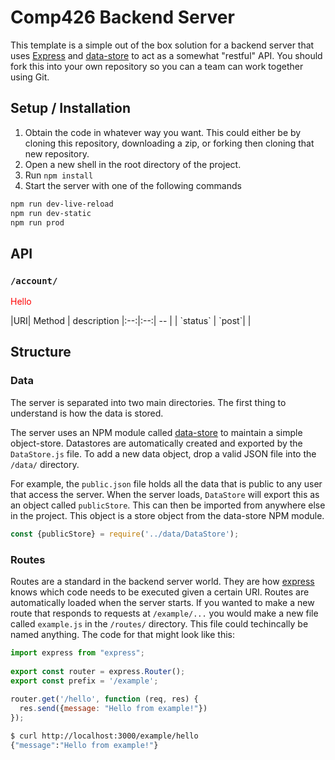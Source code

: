 # Comp426 Backend Server

This template is a simple out of the box solution for a backend server that uses [Express](https://www.npmjs.com/package/express) and [data-store](https://www.npmjs.com/package/data-store) to act as a somewhat "restful" API. You should fork this into your own repository so you can a team can work together using Git. 

## Setup / Installation

1. Obtain the code in whatever way you want. This could either be by cloning this repository, downloading a zip, or forking then cloning that new repository.
2. Open a new shell in the root directory of the project.
3. Run `npm install`
4. Start the server with one of the following commands

```bash
npm run dev-live-reload
npm run dev-static
npm run prod
```

## API
### `/account/`
<p style="color:red">Hello</p>
|URI| Method | description
|:--:|:--:| -- |
| `status` | `post`|  |

## Structure

### Data

The server is separated into two main directories. The first thing to understand is how the data is stored.

The server uses an NPM module called [data-store](https://www.npmjs.com/package/data-store) to maintain a simple object-store. Datastores are automatically created and exported by the `DataStore.js` file. To add a new data object, drop a valid JSON file into the `/data/` directory.

For example, the `public.json` file holds all the data that is public to any user that access the server. When the server loads, `DataStore` will export this as an object called `publicStore`. This can then be imported from anywhere else in the project. This object is a store object from the data-store NPM module. 

```javascript
const {publicStore} = require('../data/DataStore');
```

### Routes
Routes are a standard in the backend server world. They are how [express](https://www.npmjs.com/package/express) knows which code needs to be executed given a certain URI. Routes are automatically loaded when the server starts. If you wanted to make a new route that responds to requests at `/example/...` you would make a new file called `example.js` in the `/routes/` directory. This file could techincally be named anything. The code for that might look like this:


```javascript
import express from "express";  
  
export const router = express.Router();  
export const prefix = '/example';  
  
router.get('/hello', function (req, res) {  
  res.send({message: "Hello from example!"})  
});
```
```bash
$ curl http://localhost:3000/example/hello
{"message":"Hello from example!"}
```
